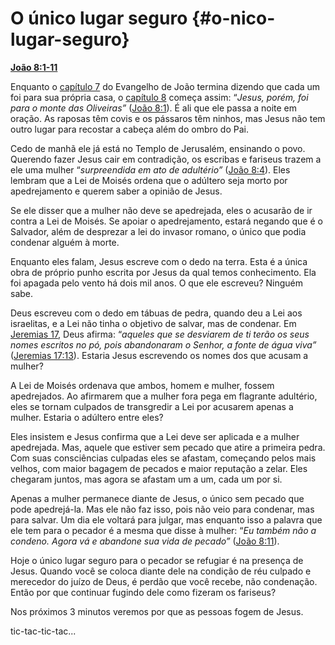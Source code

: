 # O único lugar seguro {#o-nico-lugar-seguro}

[**João 8:1-11**](http://bibliaonline.com.br/acf/jo/8/1-11)

Enquanto o [capítulo 7](http://bibliaonline.com.br/acf/jo/7) do Evangelho de João termina dizendo que cada um foi para sua própria casa, o [capítulo 8](http://bibliaonline.com.br/acf/jo/8) começa assim: “_Jesus, porém, foi para o monte das Oliveiras”_ ([João 8:1](http://bibliaonline.com.br/acf/jo/8/1)). É ali que ele passa a noite em oração. As raposas têm covis e os pássaros têm ninhos, mas Jesus não tem outro lugar para recostar a cabeça além do ombro do Pai.

Cedo de manhã ele já está no Templo de Jerusalém, ensinando o povo. Querendo fazer Jesus cair em contradição, os escribas e fariseus trazem a ele uma mulher “_surpreendida em ato de adultério”_ ([João 8:4](http://bibliaonline.com.br/acf/jo/8/4)). Eles lembram que a Lei de Moisés ordena que o adúltero seja morto por apedrejamento e querem saber a opinião de Jesus.

Se ele disser que a mulher não deve se apedrejada, eles o acusarão de ir contra a Lei de Moisés. Se apoiar o apedrejamento, estará negando que é o Salvador, além de desprezar a lei do invasor romano, o único que podia condenar alguém à morte.

Enquanto eles falam, Jesus escreve com o dedo na terra. Esta é a única obra de próprio punho escrita por Jesus da qual temos conhecimento. Ela foi apagada pelo vento há dois mil anos. O que ele escreveu? Ninguém sabe.

Deus escreveu com o dedo em tábuas de pedra, quando deu a Lei aos israelitas, e a Lei não tinha o objetivo de salvar, mas de condenar. Em [Jeremias 17](http://bibliaonline.com.br/acf/jr/17), Deus afirma: “_aqueles que se desviarem de ti terão os seus nomes escritos no pó, pois abandonaram o Senhor, a fonte de água viva”_ ([Jeremias 17:13](http://bibliaonline.com.br/acf/jr/17/13)). Estaria Jesus escrevendo os nomes dos que acusam a mulher?

A Lei de Moisés ordenava que ambos, homem e mulher, fossem apedrejados. Ao afirmarem que a mulher fora pega em flagrante adultério, eles se tornam culpados de transgredir a Lei por acusarem apenas a mulher. Estaria o adúltero entre eles?

Eles insistem e Jesus confirma que a Lei deve ser aplicada e a mulher apedrejada. Mas, aquele que estiver sem pecado que atire a primeira pedra. Com suas consciências culpadas eles se afastam, começando pelos mais velhos, com maior bagagem de pecados e maior reputação a zelar. Eles chegaram juntos, mas agora se afastam um a um, cada um por si.

Apenas a mulher permanece diante de Jesus, o único sem pecado que pode apedrejá-la. Mas ele não faz isso, pois não veio para condenar, mas para salvar. Um dia ele voltará para julgar, mas enquanto isso a palavra que ele tem para o pecador é a mesma que disse à mulher: “_Eu também não a condeno. Agora vá e abandone sua vida de pecado”_ ([João 8:11](http://bibliaonline.com.br/acf/jo/8/11)).

Hoje o único lugar seguro para o pecador se refugiar é na presença de Jesus. Quando você se coloca diante dele na condição de réu culpado e merecedor do juízo de Deus, é perdão que você recebe, não condenação. Então por que continuar fugindo dele como fizeram os fariseus?

Nos próximos 3 minutos veremos por que as pessoas fogem de Jesus.

tic-tac-tic-tac...